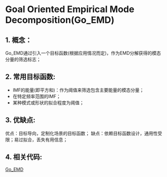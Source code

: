 # Goal Oriented Empirical Mode Decomposition(Go_EMD)

## 1. 概念：
Go_EMD通过引入一个目标函数(根据应用情况而定)，作为EMD分解获得的模态分量的筛选标志；
## 2. 常用目标函数:
- IMF的能量(即平方和)：作为阈值来筛选包含主要能量的模态分量；
- 在特定频率范围的IMF；
- 某种模式或形状的拟合程度为阈值；

## 3. 优缺点:

优点：目标导向，定制化场景的目标函数；
缺点：依赖目标函数设计，通用性受限；易过拟合，丢失有用信息；

## 4. 相关代码:

[Go_EMD](./Go_EMD.ipynb)
